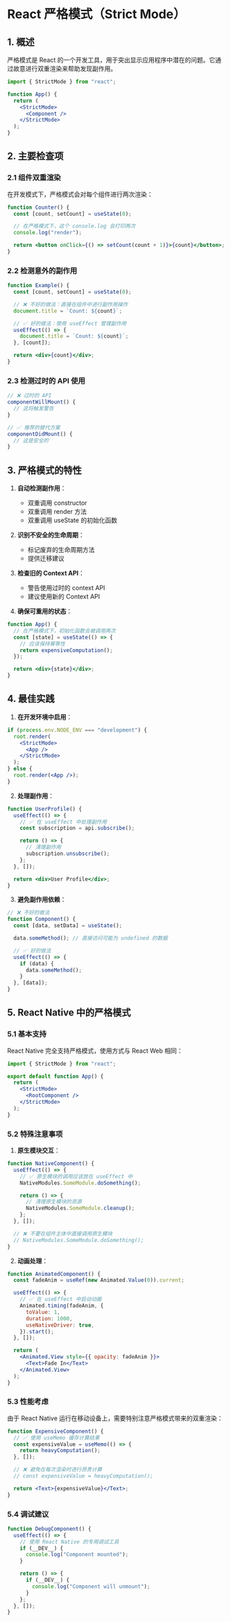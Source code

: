# React 严格模式（Strict Mode）

## 1. 概述

严格模式是 React 的一个开发工具，用于突出显示应用程序中潜在的问题。它通过故意进行双重渲染来帮助发现副作用。

```jsx
import { StrictMode } from "react";

function App() {
  return (
    <StrictMode>
      <Component />
    </StrictMode>
  );
}
```

## 2. 主要检查项

### 2.1 组件双重渲染

在开发模式下，严格模式会对每个组件进行两次渲染：

```jsx
function Counter() {
  const [count, setCount] = useState(0);

  // 在严格模式下，这个 console.log 会打印两次
  console.log("render");

  return <button onClick={() => setCount(count + 1)}>{count}</button>;
}
```

### 2.2 检测意外的副作用

```jsx
function Example() {
  const [count, setCount] = useState(0);

  // ❌ 不好的做法：直接在组件中进行副作用操作
  document.title = `Count: ${count}`;

  // ✅ 好的做法：使用 useEffect 管理副作用
  useEffect(() => {
    document.title = `Count: ${count}`;
  }, [count]);

  return <div>{count}</div>;
}
```

### 2.3 检测过时的 API 使用

```jsx
// ❌ 过时的 API
componentWillMount() {
  // 这将触发警告
}

// ✅ 推荐的替代方案
componentDidMount() {
  // 这是安全的
}
```

## 3. 严格模式的特性

1. **自动检测副作用**：

   - 双重调用 constructor
   - 双重调用 render 方法
   - 双重调用 useState 的初始化函数

2. **识别不安全的生命周期**：

   - 标记废弃的生命周期方法
   - 提供迁移建议

3. **检查旧的 Context API**：

   - 警告使用过时的 context API
   - 建议使用新的 Context API

4. **确保可重用的状态**：

```jsx
function App() {
  // 在严格模式下，初始化函数会被调用两次
  const [state] = useState(() => {
    // 应该保持幂等性
    return expensiveComputation();
  });

  return <div>{state}</div>;
}
```

## 4. 最佳实践

1. **在开发环境中启用**：

```jsx
if (process.env.NODE_ENV === "development") {
  root.render(
    <StrictMode>
      <App />
    </StrictMode>
  );
} else {
  root.render(<App />);
}
```

2. **处理副作用**：

```jsx
function UserProfile() {
  useEffect(() => {
    // ✅ 在 useEffect 中处理副作用
    const subscription = api.subscribe();

    return () => {
      // 清理副作用
      subscription.unsubscribe();
    };
  }, []);

  return <div>User Profile</div>;
}
```

3. **避免副作用依赖**：

```jsx
// ❌ 不好的做法
function Component() {
  const [data, setData] = useState();

  data.someMethod(); // 直接访问可能为 undefined 的数据

  // ✅ 好的做法
  useEffect(() => {
    if (data) {
      data.someMethod();
    }
  }, [data]);
}
```

## 5. React Native 中的严格模式

### 5.1 基本支持

React Native 完全支持严格模式，使用方式与 React Web 相同：

```jsx
import { StrictMode } from "react";

export default function App() {
  return (
    <StrictMode>
      <RootComponent />
    </StrictMode>
  );
}
```

### 5.2 特殊注意事项

1. **原生模块交互**：

```jsx
function NativeComponent() {
  useEffect(() => {
    // ✅ 原生模块的调用应该放在 useEffect 中
    NativeModules.SomeModule.doSomething();

    return () => {
      // 清理原生模块的资源
      NativeModules.SomeModule.cleanup();
    };
  }, []);

  // ❌ 不要在组件主体中直接调用原生模块
  // NativeModules.SomeModule.doSomething();
}
```

2. **动画处理**：

```jsx
function AnimatedComponent() {
  const fadeAnim = useRef(new Animated.Value(0)).current;

  useEffect(() => {
    // ✅ 在 useEffect 中启动动画
    Animated.timing(fadeAnim, {
      toValue: 1,
      duration: 1000,
      useNativeDriver: true,
    }).start();
  }, []);

  return (
    <Animated.View style={{ opacity: fadeAnim }}>
      <Text>Fade In</Text>
    </Animated.View>
  );
}
```

### 5.3 性能考虑

由于 React Native 运行在移动设备上，需要特别注意严格模式带来的双重渲染：

```jsx
function ExpensiveComponent() {
  // ✅ 使用 useMemo 缓存计算结果
  const expensiveValue = useMemo(() => {
    return heavyComputation();
  }, []);

  // ❌ 避免在每次渲染时进行昂贵计算
  // const expensiveValue = heavyComputation();

  return <Text>{expensiveValue}</Text>;
}
```

### 5.4 调试建议

```jsx
function DebugComponent() {
  useEffect(() => {
    // 使用 React Native 的专用调试工具
    if (__DEV__) {
      console.log("Component mounted");
    }

    return () => {
      if (__DEV__) {
        console.log("Component will unmount");
      }
    };
  }, []);
}
```
